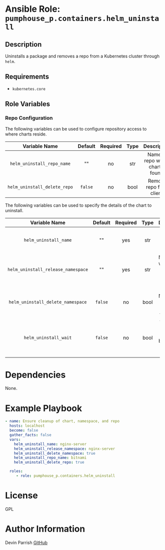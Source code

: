# Ansible Role: `pumphouse_p.containers.helm_uninstall`

## Description

Uninstalls a package and removes a repo from a Kubernetes cluster through `helm`.

## Requirements

* `kubernetes.core`

## Role Variables

### Repo Configuration

The following variables can be used to configure repository access to where charts reside.

|        Variable Name         | Default | Required | Type |            Description             |
|:----------------------------:|:-------:|:--------:|:----:|:----------------------------------:|
|  `helm_uninstall_repo_name`  |   ""    |    no    | str  | Name of repo where chart is found. |
| `helm_uninstall_delete_repo` | `false` |    no    | bool |      Remove repo from client.      |

The following variables can be used to specify the details of the chart to uninstall.

|           Variable Name            | Default | Required | Type |                           Description                           |
|:----------------------------------:|:-------:|:--------:|:----:|:---------------------------------------------------------------:|
|       `helm_uninstall_name`        |   ""    |   yes    | str  |              Name of chart installation to remove.              |
| `helm_uninstall_release_namespace` |   ""    |   yes    | str  |          Namespace where chart being removed is found.          |
| `helm_uninstall_delete_namespace`  | `false` |    no    | bool |        Whether Namespace should be removed the cluster.         |
|       `helm_uninstall_wait`        | `false` |    no    | bool | Whether to wait for all objects to be removed from the cluster. |

# Dependencies

None.

# Example Playbook

```yaml
- name: Ensure cleanup of chart, namespace, and repo
  hosts: localhost
  become: false
  gather_facts: false
  vars:
    helm_uninstall_name: nginx-server
    helm_uninstall_release_namespace: nginx-server
    helm_uninstall_delete_namespace: true
    helm_uninstall_repo_name: bitnami
    helm_uninstall_delete_repo: true

  roles:
     - role: pumphouse_p.containers.helm_uninstall
```

# License

GPL

# Author Information

Devin Parrish [GitHub](https://github.com/pumphouse-p)
